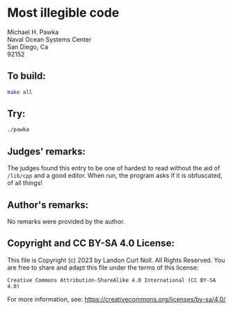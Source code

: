 # Most illegible code

Michael H. Pawka  
Naval Ocean Systems Center  
San Diego, Ca  
92152  

## To build:

```sh
make all
```

## Try:

```sh
./pawka
```

## Judges' remarks:

The judges found this entry to be one of hardest to read without the
aid of `/lib/cpp` and a good editor.  When run, the program asks if it
is obfuscated, of all things!

## Author's remarks:

No remarks were provided by the author.

## Copyright and CC BY-SA 4.0 License:

This file is Copyright (c) 2023 by Landon Curt Noll.  All Rights Reserved.
You are free to share and adapt this file under the terms of this license:

    Creative Commons Attribution-ShareAlike 4.0 International (CC BY-SA 4.0)

For more information, see: https://creativecommons.org/licenses/by-sa/4.0/
